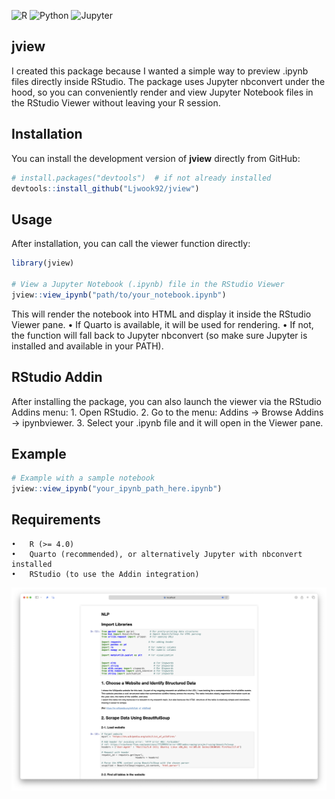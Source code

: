 ![R](https://img.shields.io/badge/language-R-blue.svg)
![Python](https://img.shields.io/badge/Python-3.9-blue)
![Jupyter](https://img.shields.io/badge/Jupyter-Notebook-orange)


## jview
I created this package because I wanted a simple way to preview .ipynb files directly inside RStudio. The package uses Jupyter nbconvert under the hood, so you can conveniently render and view Jupyter Notebook files in the RStudio Viewer without leaving your R session.

## Installation

You can install the development version of **jview** directly from GitHub:

```r
# install.packages("devtools")  # if not already installed
devtools::install_github("Ljwook92/jview")
```

## Usage
After installation, you can call the viewer function directly:
```r
library(jview)

# View a Jupyter Notebook (.ipynb) file in the RStudio Viewer
jview::view_ipynb("path/to/your_notebook.ipynb")
```
This will render the notebook into HTML and display it inside the RStudio Viewer pane.
	•	If Quarto is available, it will be used for rendering.
	•	If not, the function will fall back to Jupyter nbconvert (so make sure Jupyter is installed and available in your PATH).

## RStudio Addin

After installing the package, you can also launch the viewer via the RStudio Addins menu:
	1.	Open RStudio.
	2.	Go to the menu: Addins → Browse Addins → ipynbviewer.
	3.	Select your .ipynb file and it will open in the Viewer pane.

 ## Example
```r
# Example with a sample notebook
jview::view_ipynb("your_ipynb_path_here.ipynb")
```

## Requirements
	•	R (>= 4.0)
	•	Quarto (recommended), or alternatively Jupyter with nbconvert installed
	•	RStudio (to use the Addin integration)
![/example.png](/example.png)


